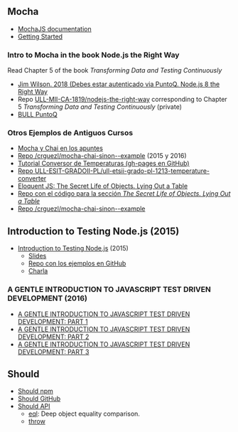 ## Mocha

* [MochaJS documentation](https://mochajs.org/)
* [Getting Started](https://mochajs.org/#getting-started)

### Intro to Mocha in the book Node.js the Right Way

Read Chapter 5 of the book *Transforming Data and Testing Continuously* 

* <a href="https://puntoq.ull.es/permalink/f/15vbjs7/ullsfx4340000000247287">Jim Wilson. 2018 (Debes estar autenticado via PuntoQ. Node.js 8 the Right Way</a>
* Repo [ULL-MII-CA-1819/nodejs-the-right-way](https://github.com/ULL-MII-CA-1819/nodejs-the-right-way/tree/master/transforming-data-and-testing-continuously-chapter-5) corresponding to Chapter 5 *Transforming Data 
and Testing Continuously* (private)
* [BULL PuntoQ](https://www.ull.es/servicios/biblioteca/servicios/puntoq/)

### Otros Ejemplos de Antiguos Cursos

* [Mocha y Chai en los apuntes](https://crguezl.github.io/pl-html/node9.html#SECTION041200190000000000000)
* [Repo /crguezl/mocha-chai-sinon--example](https://github.com/crguezl/mocha-chai-sinon--example) (2015 y 2016)
* [Tutorial Conversor de Temperaturas (gh-pages en GitHub)](https://crguezl.github.io/pl-html/node9.html)
* [Repo ULL-ESIT-GRADOII-PL/ull-etsii-grado-pl-1213-temperature-converter](https://github.com/ULL-ESIT-GRADOII-PL/ull-etsii-grado-pl-1213-temperature-converter)
* [Eloquent JS: The Secret Life of Objects. Lying Out a Table](https://eloquentjavascript.net/06_object.html##h_36C2FHHi44)
* [Repo con el código para la sección *The Secret Life of Objects. Lying Out a Table*](https://github.com/ULL-ESIT-DSI-1617/oop-eloquentjs-example)
* [Repo /crguezl/mocha-chai-sinon--example](https://github.com/crguezl/mocha-chai-sinon--example)

## Introduction to Testing Node.js (2015)

* [Introduction to Testing Node.js](https://youtu.be/u2XCdkL4bWI) (2015)
  - [Slides](https://training.strongloop.com/testing-node#/)
  - [Repo con los ejemplos en GitHub](https://github.com/jakerella/node-unit-tests)
  - [Charla](https://youtu.be/u2XCdkL4bWI)

### A GENTLE INTRODUCTION TO JAVASCRIPT TEST DRIVEN DEVELOPMENT (2016)

* [A GENTLE INTRODUCTION TO JAVASCRIPT TEST DRIVEN DEVELOPMENT: PART 1](https://jrsinclair.com/articles/2016/gentle-introduction-to-javascript-tdd-intro/)
* [A GENTLE INTRODUCTION TO JAVASCRIPT TEST DRIVEN DEVELOPMENT: PART 2](https://jrsinclair.com/articles/2016/gentle-introduction-to-javascript-tdd-ajax/)
* [A GENTLE INTRODUCTION TO JAVASCRIPT TEST DRIVEN DEVELOPMENT: PART 3](https://jrsinclair.com/articles/2016/gentle-introduction-to-javascript-tdd-html-dom/)

## Should

* [Should npm](https://www.npmjs.com/package/should)
* [Should GitHub](https://github.com/shouldjs/should.js)
* [Should API](https://shouldjs.github.io/)
  - [eql](https://shouldjs.github.io/#assertion-eql): Deep object equality comparison.
  - [throw](https://shouldjs.github.io/#assertion-throw)
